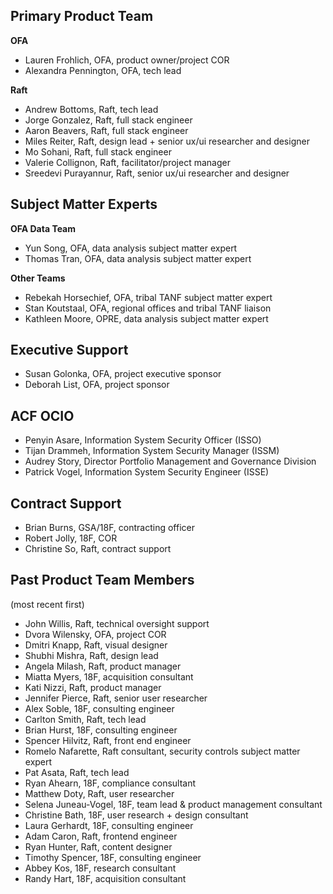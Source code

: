 ## Primary Product Team
**OFA**
* Lauren Frohlich, OFA, product owner/project COR
* Alexandra Pennington, OFA, tech lead

**Raft**
* Andrew Bottoms, Raft, tech lead
* Jorge Gonzalez, Raft, full stack engineer
* Aaron Beavers, Raft, full stack engineer
* Miles Reiter, Raft, design lead + senior ux/ui researcher and designer
* Mo Sohani, Raft, full stack engineer
* Valerie Collignon, Raft, facilitator/project manager
* Sreedevi Purayannur, Raft, senior ux/ui researcher and designer

## Subject Matter Experts
**OFA Data Team**
* Yun Song, OFA, data analysis subject matter expert
* Thomas Tran, OFA, data analysis subject matter expert

**Other Teams**
* Rebekah Horsechief, OFA, tribal TANF subject matter expert
* Stan Koutstaal, OFA, regional offices and tribal TANF liaison
* Kathleen Moore, OPRE, data analysis subject matter expert

## Executive Support
* Susan Golonka, OFA, project executive sponsor
* Deborah List, OFA, project sponsor

## ACF OCIO
* Penyin Asare, Information System Security Officer (ISSO)
* Tijan Drammeh, Information System Security Manager (ISSM)
* Audrey Story, Director Portfolio Management and Governance Division
* Patrick Vogel, Information System Security Engineer (ISSE)

## Contract Support
* Brian Burns, GSA/18F, contracting officer
* Robert Jolly, 18F, COR
* Christine So, Raft, contract support

## Past Product Team Members
(most recent first)
* John Willis, Raft, technical oversight support
* Dvora Wilensky, OFA, project COR
* Dmitri Knapp, Raft, visual designer
* Shubhi Mishra, Raft, design lead
* Angela Milash, Raft, product manager
* Miatta Myers, 18F, acquisition consultant
* Kati Nizzi, Raft, product manager
* Jennifer Pierce, Raft, senior user researcher
* Alex Soble, 18F, consulting engineer
* Carlton Smith, Raft, tech lead
* Brian Hurst, 18F, consulting engineer
* Spencer Hilvitz, Raft, front end engineer
* Romelo Nafarette, Raft consultant, security controls subject matter expert
* Pat Asata, Raft, tech lead
* Ryan Ahearn, 18F, compliance consultant
* Matthew Doty, Raft, user researcher
* Selena Juneau-Vogel, 18F, team lead & product management consultant
* Christine Bath, 18F, user research + design consultant
* Laura Gerhardt, 18F, consulting engineer
* Adam Caron, Raft, frontend engineer
* Ryan Hunter, Raft, content designer
* Timothy Spencer, 18F, consulting engineer
* Abbey Kos, 18F, research consultant
* Randy Hart, 18F, acquisition consultant
